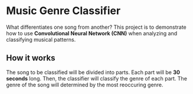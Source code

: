 # Music Genre Classifier

What differentiates one song from another? This project is to demonstrate how to use **Convolutional Neural Network (CNN)** when analyzing and classifying musical patterns.

## How it works
The song to be classified will be divided into parts. Each part will be **30 seconds** long. Then, the classifier will classify the genre of each part. The genre of the song will determined by the most reoccuring genre.


